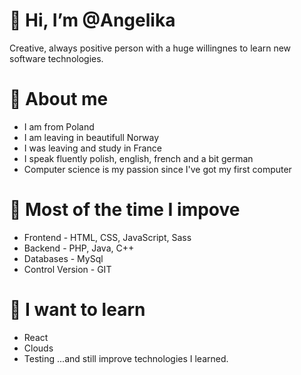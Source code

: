# 👋 Hi, I’m @Angelika
  Creative, always positive person with a huge willingnes to learn new software technologies.  


# :woman: About me
- I am from Poland
- I am leaving in beautifull Norway
- I was leaving and study in France
- I speak fluently polish, english, french and a bit german
- Computer science is my passion since I've got my first computer


# :muscle: Most of the time I impove
 - Frontend - HTML, CSS, JavaScript, Sass
 - Backend - PHP, Java, C++
 - Databases - MySql
 - Control Version - GIT
 
 # :pray: I want to learn
 - React
 - Clouds
 - Testing
   ...and still improve technologies I learned.
